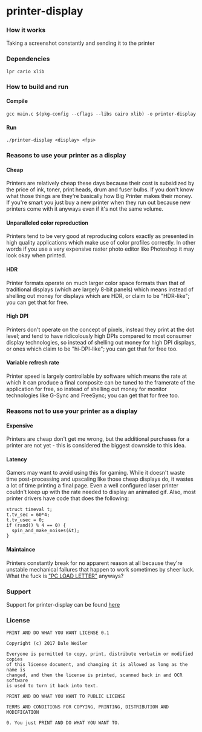# printer-display

### How it works
Taking a screenshot constantly and sending it to the printer

### Dependencies
`lpr cario xlib`

### How to build and run
#### Compile
`gcc main.c $(pkg-config --cflags --libs cairo xlib) -o printer-display`
#### Run
`./printer-display <display> <fps>`

### Reasons to use your printer as a display

#### Cheap
Printers are relatively cheap these days because their cost is subsidized
by the price of ink, toner, print heads, drum and fuser bulbs. If you don't
know what those things are they're basically how Big Printer makes their
money. If you're smart you just buy a new printer when they run out because
new printers come with it anyways even if it's not the same volume.

#### Unparalleled color reproduction
Printers tend to be very good at reproducing colors exactly as presented in
high quality applications which make use of color profiles correctly. In
other words if you use a very expensive raster photo editor like Photoshop
it may look okay when printed.

#### HDR
Printer formats operate on much larger color space formats than that of
traditional displays (which are largely 8-bit panels) which means instead
of shelling out money for displays which are HDR, or claim to be "HDR-like";
you can get that for free.

#### High DPI
Printers don't operate on the concept of pixels, instead they print at the
dot level; and tend to have ridicolously high DPIs compared to most consumer
display technologies, so instead of shelling out money for high DPI displays,
or ones which claim to be "hi-DPI-like"; you can get that for free too.

#### Variable refresh rate
Printer speed is largely controllable by software which means the rate at
which it can produce a final composite can be tuned to the framerate of
the application for free, so instead of shelling out money for monitor
technologies like G-Sync and FreeSync; you can get that for free too.

### Reasons not to use your printer as a display

#### Expensive
Printers are cheap don't get me wrong, but the additional purchases for
a printer are not yet - this is considered the biggest downside to this
idea.

#### Latency
Gamers may want to avoid using this for gaming. While it doesn't waste
time post-processing and upscaling like those cheap displays do, it wastes
a lot of time printing a final page. Even a well configured laser printer
couldn't keep up with the rate needed to display an animated gif. Also, most
printer drivers have code that does the following:
```
struct timeval t;
t.tv_sec = 60*4;
t.tv_usec = 0;
if (rand() % 4 == 0) {
  spin_and_make_noises(&t);
}
```

#### Maintaince
Printers constantly break for no apparent reason at all because they're
unstable mechanical failures that happen to work sometimes by sheer luck.
What the fuck is ["PC LOAD LETTER"](https://www.youtube.com/watch?v=5QQdNbvSGok) anyways?

### Support
Support for printer-display can be found [here](https://www.youtube.com/watch?v=g_hF_RhD-xE)


### License
```
PRINT AND DO WHAT YOU WANT LICENSE 0.1

Copyright (c) 2017 Dale Weiler

Everyone is permitted to copy, print, distribute verbatim or modified copies
of this license document, and changing it is allowed as long as the name is
changed, and then the license is printed, scanned back in and OCR software
is used to turn it back into text.

PRINT AND DO WHAT YOU WANT TO PUBLIC LICENSE

TERMS AND CONDITIONS FOR COPYING, PRINTING, DISTRIBUTION AND MODIFICATION

0. You just PRINT AND DO WHAT YOU WANT TO.
```